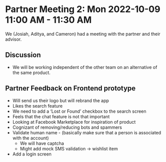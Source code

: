 # Partner Meeting 2: Mon 2022-10-09 11:00 AM - 11:30 AM
We (Josiah, Aditya, and Cameron) had a meeting with the partner and their advisor. 

## Discussion
- We will be working independent of the other team on an alternative of the same product.

## Partner Feedback on Frontend prototype
- Will send us their logo but will rebrand the app
- Likes the search feature
- We need to add a ‘Lost or Found’ checkbox to the search screen
- Feels that the chat feature is not that important
- Looking at Facebook Marketplace for inspiration of product
- Cognizant of removing/reducing bots and spammers
- Validate human name - (basically make sure that a person is associated with the account) 
    - We will have captcha
    - Might add mock SMS validation -> wishlist item
- Add a login screen

